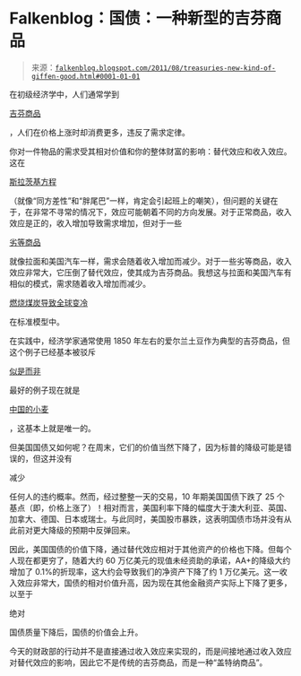 <!--yml

类别：未分类

日期：2024-05-12 20:48:16

-->

# Falkenblog：国债：一种新型的吉芬商品

> 来源：[`falkenblog.blogspot.com/2011/08/treasuries-new-kind-of-giffen-good.html#0001-01-01`](http://falkenblog.blogspot.com/2011/08/treasuries-new-kind-of-giffen-good.html#0001-01-01)

在初级经济学中，人们通常学到

[吉芬商品](http://en.wikipedia.org/wiki/Giffen_good)

，人们在价格上涨时却消费更多，违反了需求定律。

你对一件物品的需求受其相对价值和你的整体财富的影响：替代效应和收入效应。这在

[斯拉茨基方程](http://en.wikipedia.org/wiki/Slutsky_equation)

（就像“同方差性”和“胖尾巴”一样，肯定会引起班上的嘲笑），但问题的关键在于，在非常不寻常的情况下，效应可能朝着不同的方向发展。对于正常商品，收入效应是正的，收入增加导致需求增加，但对于一些

[劣等商品](http://en.wikipedia.org/wiki/Inferior_good)

就像拉面和美国汽车一样，需求会随着收入增加而减少。对于一些劣等商品，收入效应非常大，它压倒了替代效应，使其成为吉芬商品。我想这与拉面和美国汽车有相似的模式，需求随着收入增加而减少。

[燃烧煤炭导致全球变冷](http://www.huffingtonpost.com/2011/07/04/global-warming-china-air-pollution_n_889897.html)

在标准模型中。

在实践中，经济学家通常使用 1850 年左右的爱尔兰土豆作为典型的吉芬商品，但这个例子已经基本被驳斥

[似是而非](http://blogs.wsj.com/informedreader/2007/07/16/economists-hunt-for-a-Giffen-good-might-have-ended/)

最好的例子现在就是

[中国的小麦](http://www.nber.org/papers/w13243)

，这基本上就是唯一的。

但美国国债又如何呢？在周末，它们的价值当然下降了，因为标普的降级可能是错误的，但这并没有

减少

任何人的违约概率。然而，经过整整一天的交易，10 年期美国国债下跌了 25 个基点（即，价格上涨了）！相对而言，美国利率下降的幅度大于澳大利亚、英国、加拿大、德国、日本或瑞士。与此同时，美国股市暴跌，这表明国债市场并没有从此前对更大降级的预期中反弹回来。

因此，美国国债的价值下降，通过替代效应相对于其他资产的价格也下降。但每个人现在都更穷了，随着大约 60 万亿美元的现值未经资助的承诺，AA+的降级大约增加了 0.1%的折现率，这大约会导致我们的净资产下降了约 1 万亿美元。这一收入效应非常大，国债的相对价值升高，因为现在其他金融资产实际上下降了更多，以至于

绝对

国债质量下降后，国债的价值会上升。

今天的财政部的行动并不是直接通过收入效应来实现的，而是间接地通过收入效应对替代效应的影响，因此它不是传统的吉芬商品，而是一种“盖特纳商品”。
